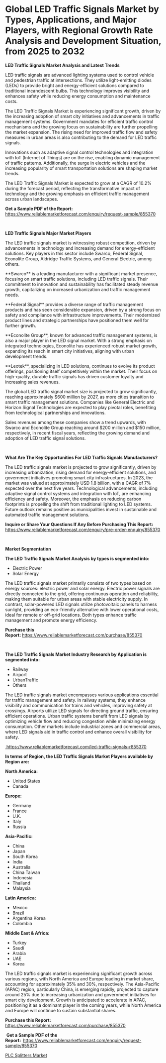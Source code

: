 <p><h1>Global LED Traffic Signals Market by Types, Applications, and Major Players, with Regional Growth Rate Analysis and Development Situation, from 2025 to 2032</h1></p><p><strong>LED Traffic Signals Market Analysis and Latest Trends</strong></p>
<p><p>LED traffic signals are advanced lighting systems used to control vehicle and pedestrian traffic at intersections. They utilize light-emitting diodes (LEDs) to provide bright and energy-efficient solutions compared to traditional incandescent bulbs. This technology improves visibility and enhances safety while reducing energy consumption and maintenance costs.</p><p>The LED Traffic Signals Market is experiencing significant growth, driven by the increasing adoption of smart city initiatives and advancements in traffic management systems. Government mandates for efficient traffic control mechanisms and the growing focus on sustainability are further propelling the market expansion. The rising need for improved traffic flow and safety measures in urban areas is also contributing to the demand for LED traffic signals.</p><p>Innovations such as adaptive signal control technologies and integration with IoT (Internet of Things) are on the rise, enabling dynamic management of traffic patterns. Additionally, the surge in electric vehicles and the increasing popularity of smart transportation solutions are shaping market trends.</p><p>The LED Traffic Signals Market is expected to grow at a CAGR of 10.2% during the forecast period, reflecting the transformative impact of technology and the growing emphasis on efficient traffic management across urban landscapes.</p></p>
<p><strong>Get a Sample PDF of the Report:&nbsp;</strong> <a href="https://www.reliablemarketforecast.com/enquiry/request-sample/855370?utm_campaign=1766&utm_medium=2&utm_source=Github&utm_content=ia&utm_term=10022025&utm_id=led-traffic-signals">https://www.reliablemarketforecast.com/enquiry/request-sample/855370</a></p>
<p>&nbsp;</p>
<p><strong>LED Traffic Signals Major Market Players</strong></p>
<p><p>The LED traffic signals market is witnessing robust competition, driven by advancements in technology and increasing demand for energy-efficient solutions. Key players in this sector include Swarco, Federal Signal, Econolite Group, Aldridge Traffic Systems, and General Electric, among others.</p><p>**Swarco** is a leading manufacturer with a significant market presence, focusing on smart traffic solutions, including LED traffic signals. Their commitment to innovation and sustainability has facilitated steady revenue growth, capitalizing on increased urbanization and traffic management needs.</p><p>**Federal Signal** provides a diverse range of traffic management products and has seen considerable expansion, driven by a strong focus on safety and compliance with infrastructure improvements. Their modernized product lines and strategic partnerships have positioned them well for further growth.</p><p>**Econolite Group**, known for advanced traffic management systems, is also a major player in the LED signal market. With a strong emphasis on integrated technologies, Econolite has experienced robust market growth, expanding its reach in smart city initiatives, aligning with urban development trends.</p><p>**Leotek**, specializing in LED solutions, continues to evolve its product offerings, positioning itself competitively within the market. Their focus on high-quality, durable traffic signals has driven customer loyalty and increasing sales revenues.</p><p>The global LED traffic signal market size is projected to grow significantly, reaching approximately $600 million by 2027, as more cities transition to smart traffic management solutions. Companies like General Electric and Horizon Signal Technologies are expected to play pivotal roles, benefiting from technological partnerships and innovations.</p><p>Sales revenues among these companies show a trend upwards, with Swarco and Econolite Group reaching around $200 million and $150 million, respectively, in recent fiscal years, reflecting the growing demand and adoption of LED traffic signal solutions.</p></p>
<p>&nbsp;</p>
<p><strong>What Are The Key Opportunities For LED Traffic Signals Manufacturers?</strong></p>
<p><p>The LED traffic signals market is projected to grow significantly, driven by increasing urbanization, rising demand for energy-efficient solutions, and government initiatives promoting smart city infrastructures. In 2023, the market was valued at approximately USD 1.8 billion, with a CAGR of 7% expected over the next five years. Technological advancements, including adaptive signal control systems and integration with IoT, are enhancing efficiency and safety. Moreover, the emphasis on reducing carbon footprints is propelling the shift from traditional lighting to LED systems. Future outlook remains positive as municipalities invest in sustainable and automated traffic management solutions.</p></p>
<p><strong>Inquire or Share Your Questions If Any Before Purchasing This Report:</strong> <a href="https://www.reliablemarketforecast.com/enquiry/pre-order-enquiry/855370?utm_campaign=1766&utm_medium=2&utm_source=Github&utm_content=ia&utm_term=10022025&utm_id=led-traffic-signals">https://www.reliablemarketforecast.com/enquiry/pre-order-enquiry/855370</a></p>
<p>&nbsp;</p>
<p><strong>Market Segmentation</strong></p>
<p><strong>The LED Traffic Signals Market Analysis by types is segmented into:</strong></p>
<p><ul><li>Electric Power</li><li>Solar Energy</li></ul></p>
<p><p>The LED traffic signals market primarily consists of two types based on energy sources: electric power and solar energy. Electric power signals are directly connected to the grid, offering continuous operation and reliability, making them suitable for urban areas with stable electricity supply. In contrast, solar-powered LED signals utilize photovoltaic panels to harness sunlight, providing an eco-friendly alternative with lower operational costs, ideal for remote or off-grid locations. Both types enhance traffic management and promote energy efficiency.</p></p>
<p><strong>Purchase this Report:&nbsp;</strong><a href="https://www.reliablemarketforecast.com/purchase/855370?utm_campaign=1766&utm_medium=2&utm_source=Github&utm_content=ia&utm_term=10022025&utm_id=led-traffic-signals">https://www.reliablemarketforecast.com/purchase/855370</a></p>
<p>&nbsp;</p>
<p><strong>The LED Traffic Signals Market Industry Research by Application is segmented into:</strong></p>
<p><ul><li>Railway</li><li>Airport</li><li>UrbanTraffic</li><li>Others</li></ul></p>
<p><p>The LED traffic signals market encompasses various applications essential for traffic management and safety. In railway systems, they enhance visibility and communication for trains and vehicles, improving safety at crossings. Airports utilize LED signals for directing ground traffic, ensuring efficient operations. Urban traffic systems benefit from LED signals by optimizing vehicle flow and reducing congestion while minimizing energy consumption. Other markets include industrial zones and commercial areas, where LED signals aid in traffic control and enhance overall visibility for safety.</p></p>
<p><a href="https://www.reliablemarketforecast.com/led-traffic-signals-r855370?utm_campaign=1766&utm_medium=2&utm_source=Github&utm_content=ia&utm_term=10022025&utm_id=led-traffic-signals">&nbsp;https://www.reliablemarketforecast.com/led-traffic-signals-r855370</a></p>
<p><strong>In terms of Region, the LED Traffic Signals Market Players available by Region are:</strong></p>
<p>
    <p> <strong> North America: </strong>
        <ul>
            <li>United States</li>
            <li>Canada</li>
        </ul>
        </p> 
    <p> <strong> Europe: </strong>
        <ul>
            <li>Germany</li>
            <li>France</li>
            <li>U.K.</li>
            <li>Italy</li>
            <li>Russia</li>
        </ul>
        </p> 
    <p> <strong> Asia-Pacific: </strong>
        <ul>
            <li>China</li>
            <li>Japan</li>
            <li>South Korea</li>
            <li>India</li>
            <li>Australia</li>
            <li>China Taiwan</li>
            <li>Indonesia</li>
            <li>Thailand</li>
            <li>Malaysia</li>
        </ul>
        </p> 
    <p> <strong> Latin America: </strong>
        <ul>
            <li>Mexico</li>
            <li>Brazil</li>
            <li>Argentina Korea</li>
            <li>Colombia</li>
        </ul>
        </p> 
    <p> <strong> Middle East & Africa: </strong>
        <ul>
            <li>Turkey</li>
            <li>Saudi</li>
            <li>Arabia</li>
            <li>UAE</li>
            <li>Korea</li>
        </ul>
    </p>
    </p>
<p><p>The LED traffic signals market is experiencing significant growth across various regions, with North America and Europe leading in market share, accounting for approximately 35% and 30%, respectively. The Asia-Pacific (APAC) region, particularly China, is emerging rapidly, projected to capture around 25% due to increasing urbanization and government initiatives for smart city development. Growth is anticipated to accelerate in APAC, positioning it as a dominant player in the coming years, while North America and Europe will continue to sustain substantial shares.</p></p>
<p><strong>Purchase this Report: </strong><a href="https://www.reliablemarketforecast.com/purchase/855370?utm_campaign=1766&utm_medium=2&utm_source=Github&utm_content=ia&utm_term=10022025&utm_id=led-traffic-signals">https://www.reliablemarketforecast.com/purchase/855370</a></p>
<p>&nbsp;<strong>Get a Sample PDF of the Report:&nbsp;&nbsp;</strong><a href="https://www.reliablemarketforecast.com/enquiry/request-sample/855370?utm_campaign=1766&utm_medium=2&utm_source=Github&utm_content=ia&utm_term=10022025&utm_id=led-traffic-signals">https://www.reliablemarketforecast.com/enquiry/request-sample/855370</a></p>
<p><strong></strong></p>
<p><p><a href="https://github.com/marlanamarvn/Market-Research-Report-List-1/blob/main/plc-splitters-market.md?utm_campaign=1766&utm_medium=2&utm_source=Github&utm_content=ia&utm_term=10022025&utm_id=led-traffic-signals">PLC Splitters Market</a></p></p>